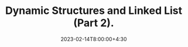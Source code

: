 ---
type: lecture
date: 2023-02-14T8:00:00+4:30
enddate: 2023-02-16T8:00:00+4:30
title: "Dynamic Structures and Linked List (Part 2)." 
tldr: "Course Introduction and Logistics."
thumbnail: /static_files/presentations/introduction.jpeg
links:
    - url: /static_files/presentations/week6.pdf
      name: slides
---